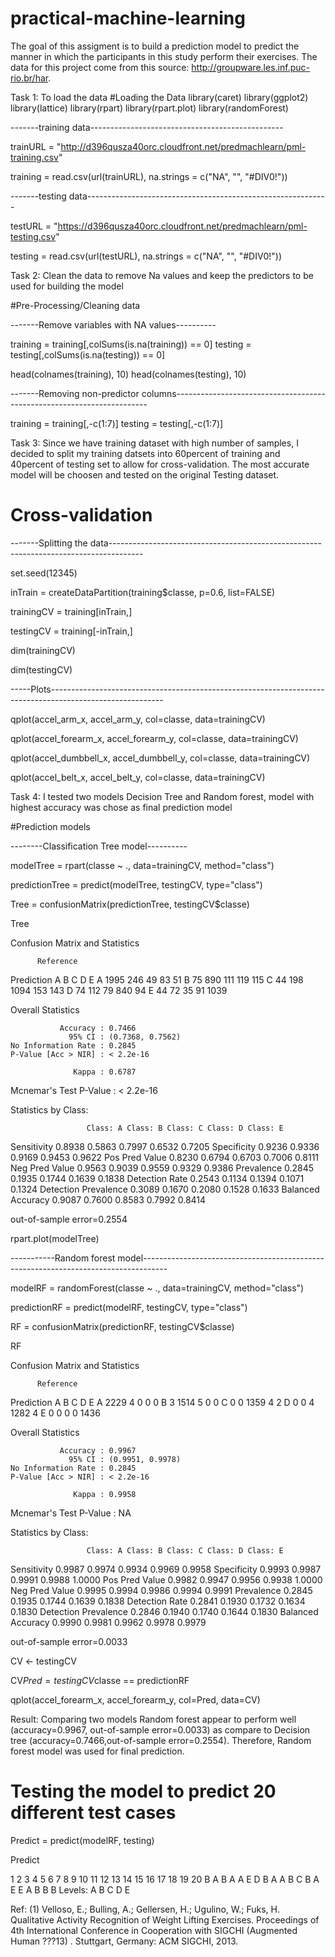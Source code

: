 # practical-machine-learning
The goal of this assigment is to build a prediction model to predict the manner in which the
participants in this study perform their exercises. The data for this project come from this 
source: http://groupware.les.inf.puc-rio.br/har. 
  
Task 1: To load the data
#Loading the Data
library(caret) 
library(ggplot2)
library(lattice)
library(rpart)
library(rpart.plot)
library(randomForest)

-------training data------------------------------------------------

trainURL = "http://d396qusza40orc.cloudfront.net/predmachlearn/pml-training.csv"  

training = read.csv(url(trainURL), na.strings = c("NA", "", "#DIV0!"))

-------testing data------------------------------------------------------------

testURL = "https://d396qusza40orc.cloudfront.net/predmachlearn/pml-testing.csv"

testing = read.csv(url(testURL), na.strings = c("NA", "", "#DIV0!"))

Task 2: Clean the data to remove Na values and keep the predictors to be  used for building the model

#Pre-Processing/Cleaning data

-------Remove variables with NA values----------

training = training[,colSums(is.na(training)) == 0]
testing = testing[,colSums(is.na(testing)) == 0]

head(colnames(training), 10)
head(colnames(testing), 10)

-------Removing non-predictor columns-----------------------------------------------------------------------

training = training[,-c(1:7)]
testing = testing[,-c(1:7)]

Task 3: Since we have training dataset with high number of samples, I decided to  split my training datsets into 60percent of training and 40percent of testing set to allow for cross-validation. The most accurate model will be choosen and tested on the original Testing dataset. 

# Cross-validation

-------Splitting the data--------------------------------------------------------------------------------------

set.seed(12345)

inTrain = createDataPartition(training$classe, p=0.6, list=FALSE)

trainingCV = training[inTrain,]

testingCV = training[-inTrain,]

dim(trainingCV)

dim(testingCV)

-----Plots----------------------------------------------------------------------------------------------------------

qplot(accel_arm_x, accel_arm_y, col=classe, data=trainingCV)

qplot(accel_forearm_x, accel_forearm_y, col=classe, data=trainingCV)

qplot(accel_dumbbell_x, accel_dumbbell_y, col=classe, data=trainingCV)

qplot(accel_belt_x, accel_belt_y, col=classe, data=trainingCV) 

Task 4: I tested two models Decision Tree and Random forest, model with highest accuracy was chose as final prediction model 

#Prediction models

--------Classification Tree model----------

modelTree = rpart(classe ~ ., data=trainingCV, method="class")

predictionTree = predict(modelTree, testingCV, type="class")

Tree = confusionMatrix(predictionTree, testingCV$classe)

Tree

Confusion Matrix and Statistics

          Reference
Prediction    A    B    C    D    E
         A 1995  246   49   83   51
         B   75  890  111  119  115
         C   44  198 1094  153  143
         D   74  112   79  840   94
         E   44   72   35   91 1039

Overall Statistics
                                          
               Accuracy : 0.7466          
                 95% CI : (0.7368, 0.7562)
    No Information Rate : 0.2845          
    P-Value [Acc > NIR] : < 2.2e-16       
                                          
                  Kappa : 0.6787          
                                          
 Mcnemar's Test P-Value : < 2.2e-16       

Statistics by Class:

                     Class: A Class: B Class: C Class: D Class: E
Sensitivity            0.8938   0.5863   0.7997   0.6532   0.7205
Specificity            0.9236   0.9336   0.9169   0.9453   0.9622
Pos Pred Value         0.8230   0.6794   0.6703   0.7006   0.8111
Neg Pred Value         0.9563   0.9039   0.9559   0.9329   0.9386
Prevalence             0.2845   0.1935   0.1744   0.1639   0.1838
Detection Rate         0.2543   0.1134   0.1394   0.1071   0.1324
Detection Prevalence   0.3089   0.1670   0.2080   0.1528   0.1633
Balanced Accuracy      0.9087   0.7600   0.8583   0.7992   0.8414

out-of-sample error=0.2554

rpart.plot(modelTree)
 

-----------Random forest model------------------------------------------------------------------------------------

modelRF = randomForest(classe ~ ., data=trainingCV, method="class")

predictionRF = predict(modelRF, testingCV, type="class")

RF = confusionMatrix(predictionRF, testingCV$classe)

RF

Confusion Matrix and Statistics

          Reference
Prediction    A    B    C    D    E
         A 2229    4    0    0    0
         B    3 1514    5    0    0
         C    0    0 1359    4    2
         D    0    0    4 1282    4
         E    0    0    0    0 1436

Overall Statistics
                                          
               Accuracy : 0.9967          
                 95% CI : (0.9951, 0.9978)
    No Information Rate : 0.2845          
    P-Value [Acc > NIR] : < 2.2e-16       
                                          
                  Kappa : 0.9958          
                                          
 Mcnemar's Test P-Value : NA              

Statistics by Class:

                     Class: A Class: B Class: C Class: D Class: E
Sensitivity            0.9987   0.9974   0.9934   0.9969   0.9958
Specificity            0.9993   0.9987   0.9991   0.9988   1.0000
Pos Pred Value         0.9982   0.9947   0.9956   0.9938   1.0000
Neg Pred Value         0.9995   0.9994   0.9986   0.9994   0.9991
Prevalence             0.2845   0.1935   0.1744   0.1639   0.1838
Detection Rate         0.2841   0.1930   0.1732   0.1634   0.1830
Detection Prevalence   0.2846   0.1940   0.1740   0.1644   0.1830
Balanced Accuracy      0.9990   0.9981   0.9962   0.9978   0.9979

out-of-sample error=0.0033

CV <- testingCV

CV$Pred = testingCV$classe == predictionRF

qplot(accel_forearm_x, accel_forearm_y, col=Pred, data=CV)

Result: Comparing two models Random forest appear to perform well (accuracy=0.9967, out-of-sample error=0.0033) as compare to Decision tree (accuracy=0.7466,out-of-sample error=0.2554). Therefore, Random forest model was used for final prediction. 

# Testing the model to predict 20 different test cases
Predict = predict(modelRF, testing)

Predict

1  2  3  4  5  6  7  8  9 10 11 12 13 14 15 16 17 18 19 20 
 B  A  B  A  A  E  D  B  A  A  B  C  B  A  E  E  A  B  B  B 
Levels: A B C D E

Ref:
(1) Velloso, E.; Bulling, A.; Gellersen, H.; Ugulino, W.; Fuks, H. Qualitative Activity Recognition of Weight Lifting Exercises. Proceedings of 4th International Conference in Cooperation with SIGCHI (Augmented Human ???13) . Stuttgart, Germany: ACM SIGCHI, 2013.
